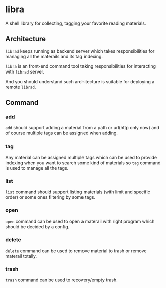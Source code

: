 # libra
A shell library for collecting, tagging your favorite reading materials.

## Architecture
`librad` keeps running as backend server which takes responsibilities for managing all the materails and its tag indexing.

`libra` is an front-end command tool taking responsibilities for interacting with `librad` server.

And you should understand such architecture is suitable for deploying a remote `librad`.

## Command 
### add
`add` should support adding a material from a path or url(http only now) and of course multiple tags can be assigned when adding.

### tag
Any material can be assigned multiple tags which can be used to provide indexing when you want to search some kind of materials so `tag` command is used to manage all the tags.

### list
`list` command should support listing materials (with limit and specific order) or some ones filtering by some tags.

### open
`open` command can be used to open a materail with right program which should be decided by a config.

### delete
`delete` command can be used to remove material to trash or remove materail totally.

### trash
`trash` command can be used to recovery/empty trash.
